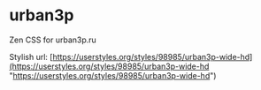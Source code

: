 # urban3p

Zen CSS for urban3p.ru

Stylish url: [https://userstyles.org/styles/98985/urban3p-wide-hd](https://userstyles.org/styles/98985/urban3p-wide-hd "https://userstyles.org/styles/98985/urban3p-wide-hd")

